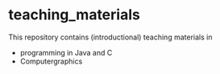 # teaching_materials

This repository contains (introductional) teaching materials in
- programming in Java and C
- Computergraphics